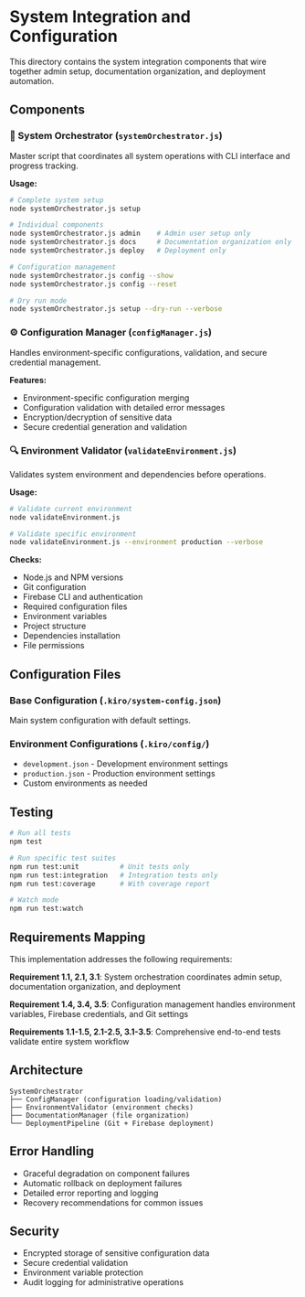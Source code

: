 # System Integration and Configuration

This directory contains the system integration components that wire together admin setup, documentation organization, and deployment automation.

## Components

### 🎯 System Orchestrator (`systemOrchestrator.js`)
Master script that coordinates all system operations with CLI interface and progress tracking.

**Usage:**
```bash
# Complete system setup
node systemOrchestrator.js setup

# Individual components
node systemOrchestrator.js admin    # Admin user setup only
node systemOrchestrator.js docs     # Documentation organization only
node systemOrchestrator.js deploy   # Deployment only

# Configuration management
node systemOrchestrator.js config --show
node systemOrchestrator.js config --reset

# Dry run mode
node systemOrchestrator.js setup --dry-run --verbose
```

### ⚙️ Configuration Manager (`configManager.js`)
Handles environment-specific configurations, validation, and secure credential management.

**Features:**
- Environment-specific configuration merging
- Configuration validation with detailed error messages
- Encryption/decryption of sensitive data
- Secure credential generation and validation

### 🔍 Environment Validator (`validateEnvironment.js`)
Validates system environment and dependencies before operations.

**Usage:**
```bash
# Validate current environment
node validateEnvironment.js

# Validate specific environment
node validateEnvironment.js --environment production --verbose
```

**Checks:**
- Node.js and NPM versions
- Git configuration
- Firebase CLI and authentication
- Required configuration files
- Environment variables
- Project structure
- Dependencies installation
- File permissions

## Configuration Files

### Base Configuration (`.kiro/system-config.json`)
Main system configuration with default settings.

### Environment Configurations (`.kiro/config/`)
- `development.json` - Development environment settings
- `production.json` - Production environment settings
- Custom environments as needed

## Testing

```bash
# Run all tests
npm test

# Run specific test suites
npm run test:unit          # Unit tests only
npm run test:integration   # Integration tests only
npm run test:coverage      # With coverage report

# Watch mode
npm run test:watch
```

## Requirements Mapping

This implementation addresses the following requirements:

**Requirement 1.1, 2.1, 3.1**: System orchestration coordinates admin setup, documentation organization, and deployment

**Requirement 1.4, 3.4, 3.5**: Configuration management handles environment variables, Firebase credentials, and Git settings

**Requirements 1.1-1.5, 2.1-2.5, 3.1-3.5**: Comprehensive end-to-end tests validate entire system workflow

## Architecture

```
SystemOrchestrator
├── ConfigManager (configuration loading/validation)
├── EnvironmentValidator (environment checks)
├── DocumentationManager (file organization)
└── DeploymentPipeline (Git + Firebase deployment)
```

## Error Handling

- Graceful degradation on component failures
- Automatic rollback on deployment failures
- Detailed error reporting and logging
- Recovery recommendations for common issues

## Security

- Encrypted storage of sensitive configuration data
- Secure credential validation
- Environment variable protection
- Audit logging for administrative operations
